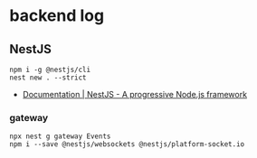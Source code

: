 # backend log

## NestJS

```shell
npm i -g @nestjs/cli
nest new . --strict
```

- [Documentation | NestJS - A progressive Node.js framework](https://docs.nestjs.com/)

### gateway

```shell
npx nest g gateway Events
npm i --save @nestjs/websockets @nestjs/platform-socket.io
```
